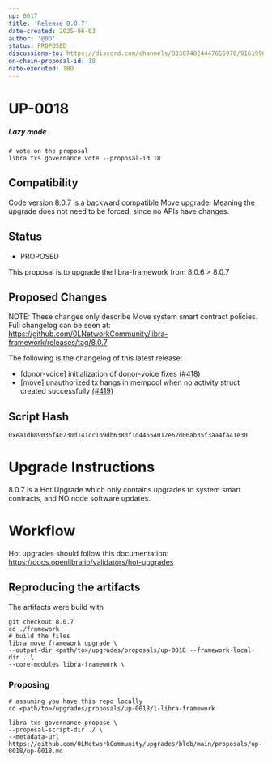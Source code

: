 ```yaml
---
up: 0017
title: 'Release 8.0.7'
date-created: 2025-06-03
author: '@0D'
status: PROPOSED
discussions-to: https://discord.com/channels/833074824447655976/916199092789600276
on-chain-proposal-id: 18
date-executed: TBD
---
```



# UP-0018


##### Lazy mode


```
# vote on the proposal
libra txs governance vote --proposal-id 18

```


## Compatibility

Code version 8.0.7 is a backward compatible Move upgrade. Meaning the upgrade does not need to be forced, since no APIs have changes.

## Status

- PROPOSED

This proposal is to upgrade the libra-framework from 8.0.6 > 8.0.7

## Proposed Changes

NOTE: These changes only describe Move system smart contract policies. Full changelog can be seen at: https://github.com/0LNetworkCommunity/libra-framework/releases/tag/8.0.7


The following is the changelog of this latest release:

- [donor-voice] initialization of donor-voice fixes [(#418)](https://github.com/0LNetworkCommunity/libra-framework/pull/418)
- [move] unauthorized tx hangs in mempool when no activity struct created successfully [(#419)](https://github.com/0LNetworkCommunity/libra-framework/pull/419)


## Script Hash

`0xea1db89036f40230d141cc1b9db6383f1d44554012e62d06ab35f3aa4fa41e30`

# Upgrade Instructions

8.0.7 is a Hot Upgrade which only contains upgrades to system smart contracts, and NO node software updates.

# Workflow
Hot upgrades should follow this documentation: https://docs.openlibra.io/validators/hot-upgrades

## Reproducing the artifacts
The artifacts were build with
```
git checkout 8.0.7
cd ./framework
# build the files
libra move framework upgrade \
--output-dir <path/to>/upgrades/proposals/up-0018 --framework-local-dir . \
--core-modules libra-framework \
```

### Proposing
```
# assuming you have this repo locally
cd <path/to>/upgrades/proposals/up-0018/1-libra-framework

libra txs governance propose \
--proposal-script-dir ./ \
--metadata-url https://github.com/0LNetworkCommunity/upgrades/blob/main/proposals/up-0018/up-0018.md
```
